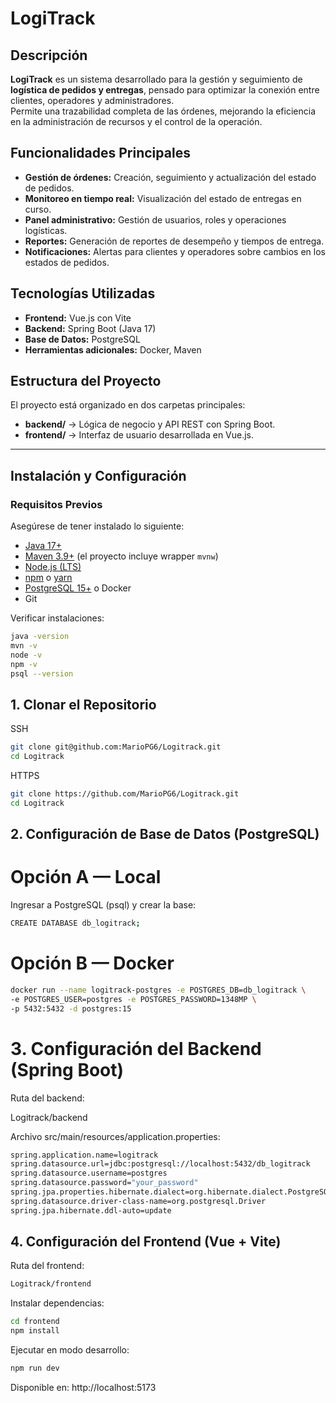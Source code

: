 # LogiTrack

## Descripción
**LogiTrack** es un sistema desarrollado para la gestión y seguimiento de **logística de pedidos y entregas**, pensado para optimizar la conexión entre clientes, operadores y administradores.  
Permite una trazabilidad completa de las órdenes, mejorando la eficiencia en la administración de recursos y el control de la operación.

## Funcionalidades Principales
- **Gestión de órdenes:** Creación, seguimiento y actualización del estado de pedidos.  
- **Monitoreo en tiempo real:** Visualización del estado de entregas en curso.  
- **Panel administrativo:** Gestión de usuarios, roles y operaciones logísticas.  
- **Reportes:** Generación de reportes de desempeño y tiempos de entrega.  
- **Notificaciones:** Alertas para clientes y operadores sobre cambios en los estados de pedidos.  

## Tecnologías Utilizadas
- **Frontend:** Vue.js con Vite  
- **Backend:** Spring Boot (Java 17)  
- **Base de Datos:** PostgreSQL  
- **Herramientas adicionales:** Docker, Maven  

## Estructura del Proyecto
El proyecto está organizado en dos carpetas principales:
- **backend/** → Lógica de negocio y API REST con Spring Boot.  
- **frontend/** → Interfaz de usuario desarrollada en Vue.js.  

---

## Instalación y Configuración

### Requisitos Previos
Asegúrese de tener instalado lo siguiente:

- [Java 17+](https://adoptium.net/)  
- [Maven 3.9+](https://maven.apache.org/) (el proyecto incluye wrapper `mvnw`)  
- [Node.js (LTS)](https://nodejs.org/)  
- [npm](https://www.npmjs.com/) o [yarn](https://yarnpkg.com/)  
- [PostgreSQL 15+](https://www.postgresql.org/download/) o Docker  
- Git  

Verificar instalaciones:
```sh
java -version
mvn -v
node -v
npm -v
psql --version
```

## 1. Clonar el Repositorio

SSH
```sh
git clone git@github.com:MarioPG6/Logitrack.git
cd Logitrack
```

HTTPS
```sh
git clone https://github.com/MarioPG6/Logitrack.git
cd Logitrack
```

## 2. Configuración de Base de Datos (PostgreSQL)

# Opción A — Local
Ingresar a PostgreSQL (psql) y crear la base:
```sh
CREATE DATABASE db_logitrack;
```
# Opción B — Docker
```sh
docker run --name logitrack-postgres -e POSTGRES_DB=db_logitrack \
-e POSTGRES_USER=postgres -e POSTGRES_PASSWORD=1348MP \
-p 5432:5432 -d postgres:15
```
# 3. Configuración del Backend (Spring Boot)

Ruta del backend:

Logitrack/backend


Archivo src/main/resources/application.properties:
```sh
spring.application.name=logitrack
spring.datasource.url=jdbc:postgresql://localhost:5432/db_logitrack
spring.datasource.username=postgres
spring.datasource.password="your_password"
spring.jpa.properties.hibernate.dialect=org.hibernate.dialect.PostgreSQLDialect
spring.datasource.driver-class-name=org.postgresql.Driver
spring.jpa.hibernate.ddl-auto=update
```

## 4. Configuración del Frontend (Vue + Vite)

Ruta del frontend:
```sh
Logitrack/frontend
```

Instalar dependencias:
```sh
cd frontend
npm install
```

Ejecutar en modo desarrollo:
```sh
npm run dev
```
Disponible en: http://localhost:5173


